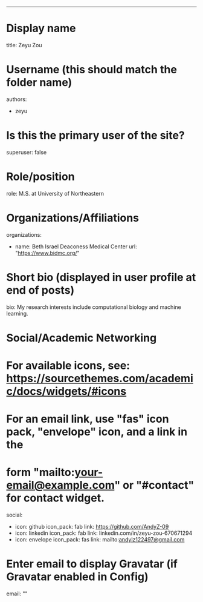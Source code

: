---
# Display name
title: Zeyu Zou

# Username (this should match the folder name)
authors:
- zeyu

# Is this the primary user of the site?
superuser: false

# Role/position
role: M.S. at University of Northeastern

# Organizations/Affiliations
organizations:
- name: Beth Israel Deaconess Medical Center
  url: "https://www.bidmc.org/"

# Short bio (displayed in user profile at end of posts)
bio: My research interests include computational biology and machine learning.

# Social/Academic Networking
# For available icons, see: https://sourcethemes.com/academic/docs/widgets/#icons
#   For an email link, use "fas" icon pack, "envelope" icon, and a link in the
#   form "mailto:your-email@example.com" or "#contact" for contact widget.
social:
- icon: github
  icon_pack: fab
  link: https://github.com/AndyZ-09
- icon: linkedin
  icon_pack: fab
  link: linkedin.com/in/zeyu-zou-670671294
- icon: envelope
  icon_pack: fas
  link: mailto:andylz122497@gmail.com

# Enter email to display Gravatar (if Gravatar enabled in Config)
email: ""
